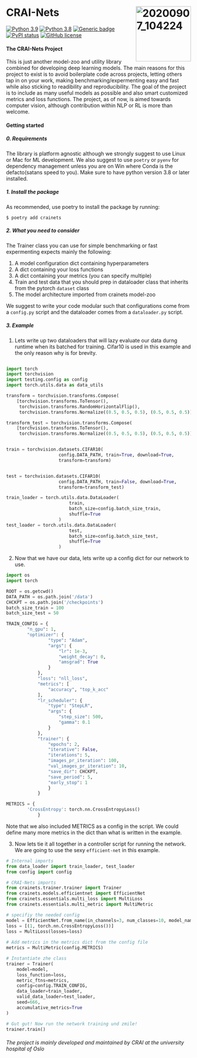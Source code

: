# CRAI-Nets <img align="right" width="150" alt="20200907_104224" src="https://user-images.githubusercontent.com/29639563/125202990-9fcd9200-e276-11eb-8e00-bde211ebe0c1.png">

[![Python 3.9](https://img.shields.io/badge/python-3.9-blue.svg)](https://www.python.org/downloads/release/python-390/)
[![Python 3.8](https://img.shields.io/badge/python-3.8-blue.svg)](https://www.python.org/downloads/release/python-380/)
[![Generic badge](https://img.shields.io/badge/contributions-welcome-<COLOR>.svg)](https://shields.io/)
[![PyPI status](https://img.shields.io/pypi/status/ansicolortags.svg)](https://pypi.python.org/pypi/ansicolortags/)
[![GitHub license](https://img.shields.io/github/license/Naereen/StrapDown.js.svg)](https://github.com/Naereen/StrapDown.js/blob/master/LICENSE)

#### The CRAI-Nets Project
This is just another model-zoo and utility library combined for developing deep learning models. The main reasons for this project to exist is to avoid boilerplate code across projects, letting others tap in on your work, making benchmarking/expermenting easy and fast while also sticking to readibility and reproducibility. The goal of the project is to include as many useful models as possible and also smart customized metrics and loss functions. The project, as of now, is aimed towards computer vision, although contribution within NLP or RL is more than welcome.


#### Getting started

##### 0. Requirements
The library is platform agnostic although we strongly suggest to use Linux or Mac for ML development. We also suggest to use `poetry` or `pyenv` for dependency management unless you are on Win where Conda is the defacto(satans speed to you). Make sure to have python version 3.8 or later installed.


##### 1. Install the package
As recommended, use poetry to install the package by running:

```
$ poetry add crainets
```

##### 2. What you need to consider

The Trainer class you can use for simple benchmarking or fast expermenting expects mainly the following:

1. A model configuration dict containing hyperparameters 
2. A dict containing your loss functions
3. A dict containing your metrics (you can specify multiple)
4. Train and test data that you should prep in dataloader class that inherits from the pytorch `dataset` class
5. The model architecture imported from crainets model-zoo

We suggest to write your code modular such that configurations come from a `config.py` script and the dataloader comes from a `dataloader.py` script.

##### 3. Example

1. Lets write up two dataloaders that will lazy evaluate our data durng runtime when its batched for training. Cifar10 is used in this example and the only reason why is for brevity.

```python

import torch
import torchvision
import testing.config as config
import torch.utils.data as data_utils

transform = torchvision.transforms.Compose(
    [torchvision.transforms.ToTensor(),
     torchvision.transforms.RandomHorizontalFlip(),
     torchvision.transforms.Normalize((0.5, 0.5, 0.5), (0.5, 0.5, 0.5))])

transform_test = torchvision.transforms.Compose(
    [torchvision.transforms.ToTensor(),
     torchvision.transforms.Normalize((0.5, 0.5, 0.5), (0.5, 0.5, 0.5))])


train = torchvision.datasets.CIFAR10(
                    config.DATA_PATH, train=True, download=True,
                    transform=transform)


test = torchvision.datasets.CIFAR10(
                    config.DATA_PATH, train=False, download=True,
                    transform=transform_test)

train_loader = torch.utils.data.DataLoader(
                        train,
                        batch_size=config.batch_size_train,
                        shuffle=True
                    )
test_loader = torch.utils.data.DataLoader(
                        test,
                        batch_size=config.batch_size_test,
                        shuffle=True
                    )
```


2. Now that we have our data, lets write up a config dict for our network to use.

```python
import os
import torch

ROOT = os.getcwd()
DATA_PATH = os.path.join('/data')
CHCKPT = os.path.join('/checkpoints')
batch_size_train = 100
batch_size_test = 50

TRAIN_CONFIG = {
        "n_gpu": 1,
        "optimizer": {
                "type": "Adam",
                "args": {
                    "lr": 1e-3,
                    "weight_decay": 0,
                    "amsgrad": True
                }
            },
            "loss": "nll_loss",
            "metrics": [
                "accuracy", "top_k_acc"
            ],
            "lr_scheduler": {
                "type": "StepLR",
                "args": {
                    "step_size": 500,
                    "gamma": 0.1
                }
            },
            "trainer": {
                "epochs": 2,
                "iterative": False,
                "iterations": 5,
                "images_pr_iteration": 100,
                "val_images_pr_iteration": 10,
                "save_dir": CHCKPT,
                "save_period": 5,
                "early_stop": 1
                }
            }

METRICS = {
        'CrossEntropy': torch.nn.CrossEntropyLoss()
            }
```

Note that we also included METRICS as a config in the script. We could define many more metrics in the dict than what is written in the example.

3. Now lets tie it all together in a controller script for running the network. We are going to use the sexy `efficient-net` in this example.

```python 
# Internal imports
from data_loader import train_loader, test_loader
from config import config

# CRAI-Nets imports
from crainets.trainer.trainer import Trainer
from crainets.models.efficientnet import EfficientNet
from crainets.essentials.multi_loss import MultiLoss
from crainets.essentials.multi_metric import MultiMetric

# specifiy the needed config
model = EfficientNet.from_name(in_channels=3, num_classes=10, model_name='efficientnet-b0')
loss = [(1, torch.nn.CrossEntropyLoss())]
loss = MultiLoss(losses=loss)
    
# Add metrics in the metrics dict from the config file
metrics = MultiMetric(config.METRICS)

# Instantiate zhe class
trainer = Trainer(
    model=model,
    loss_function=loss,
    metric_ftns=metrics,
    config=config.TRAIN_CONFIG,
    data_loader=train_loader,
    valid_data_loader=test_loader,
    seed=666,
    accumulative_metrics=True
)

# Gut gut! Now run the network training und zmile!
trainer.train()
```

###### The project is mainly developed and maintained by CRAI at the university hospital of Oslo
